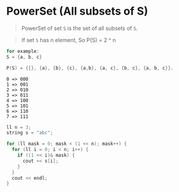# PowerSet (All subsets of S)
> PowerSet of set `S` is the set of all subsets of `S`.

> If set `S` has n element, So P(S) = 2 ^ n

```cpp
for example:
S = {a, b, c}

P(S) = {{}, {a}, {b}, {c}, {a,b}, {a, c}, {b, c}, {a, b, c}}.
```

```
0 => 000
1 => 001
2 => 010
3 => 011
4 => 100
5 => 101
6 => 110
7 => 111
```


```cpp
ll n = 3;
string s = "abc";

for (ll mask = 0; mask < (1 << n); mask++) {
  for (ll i = 0; i < n; i++) {
    if ((1 << i)& mask) {
      cout << s[i];
    }
  }
  cout << endl;
}
```

